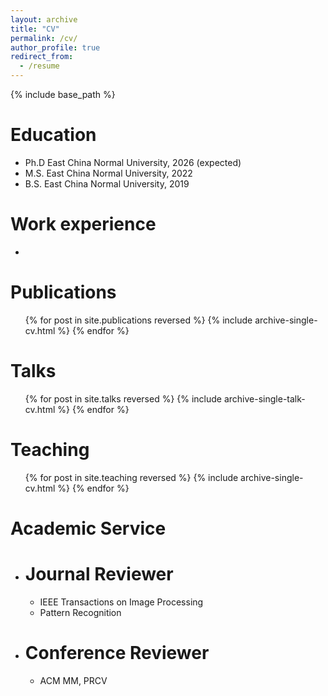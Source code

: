 ```yaml
---
layout: archive
title: "CV"
permalink: /cv/
author_profile: true
redirect_from:
  - /resume
---
```


{% include base_path %}

Education
======
* Ph.D East China Normal University, 2026 (expected)
* M.S. East China Normal University, 2022
* B.S. East China Normal University, 2019

Work experience
======
* 
  

Publications
======
  <ul>{% for post in site.publications reversed %}
    {% include archive-single-cv.html %}
  {% endfor %}</ul>
  
Talks
======
  <ul>{% for post in site.talks reversed %}
    {% include archive-single-talk-cv.html  %}
  {% endfor %}</ul>
  
Teaching
======
  <ul>{% for post in site.teaching reversed %}
    {% include archive-single-cv.html %}
  {% endfor %}</ul>

Academic Service
======
* Journal Reviewer
  ======
  * IEEE Transactions on Image Processing
  * Pattern Recognition

* Conference Reviewer
  ======
  * ACM MM, PRCV

